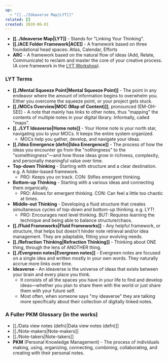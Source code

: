 ```yaml
---
up:
  - "[[../Ideaverse Map|LYT]]"
related: []
created: 2020-06-01
---
```


- **[[../Ideaverse Map|LYT]]** - Stands for "Linking Your Thinking".
- **[[./ACE Folder Framework|ACE]]** - A framework based on three foundational head spaces: Atlas, Calendar, Efforts
- **ARC** - A framework based on the natural flow of ideas (Add, Relate, Communicate) to reclaim and master the core of your creative process. (A core framework in the [LYT Workshop](https://linkingyourthinking.com)).

### LYT Terms
- **[[./Mental Squeeze Point|Mental Squeeze Point]]** - The point in any endeavor where the amount of information begins to overwhelm you. Either you overcome the squeeze point, or your project gets stuck.
- **[[./MOCs Overview|MOC (Map of Content)]]**, pronounced (EM-OH-SEE) - A note that mainly has links to other notes, thus "mapping" the contents of multiple notes in your digital library. Informally, called "maps".
- **[[../LYT Ideaverse|Home note]]** - Your Home note is your north star, navigating you to your MOCs. It keeps the entire system organized.
	- MOCs help you gather, develop, and navigate your ideas.
- **[[./Idea Emergence (defn)|Idea Emergence]]** - The process of how the ideas you encounter go from the "nothingness" to the "somethingness"—and how those ideas grow in richness, complexity, and personally meaningful value over time.
- **Top-down Thinking** - Starting with structure and a clear destination. e.g. A folder-based framework.
	- PRO: Keeps you on track. CON: Stifles emergent thinking.
- **Bottom-up Thinking** - Starting with a various ideas and connecting them organically. 
	- PRO: Allows for emergent thinking. CON: Can feel a little too chaotic at times. 
- **Middle-out Thinking** - Developing a fluid structure that creates simultaneous cycles of top-down and bottom-up thinking. e.g. LYT!
	- PRO: Encourages next level thinking. BUT: Requires learning the technique and being able to balance structure/chaos. 
- **[[./Fluid Frameworks|Fluid Frameworks]]** - Any helpful framework, or structure, that helps but doesn't hinder note retrieval and/or idea management. They are adaptable, fitting your evolving needs.
- **[[./Refraction Thinking|Refraction Thinking]]** - Thinking about ONE thing, through the lens of ANOTHER thing. 
- **[[./Evergreen notes|Evergreen notes]]** - Evergreen notes are focused on a single idea and written mostly in your own words. They naturally accrue more links over time.
- **Ideaverse** - An ideaverse is the universe of ideas that exists between your brain and every place you think. 
	- It consists of all the spaces you have in your life to find and develop ideas—whether you plan to share them with the world or just share them with your future self. 
	- Most often, when someone says "my ideaverse" they are talking more specifically about their collection of digitally linked notes.

### A Fuller PKM Glossary (in the works)
- [[./Data view notes (defn)|Data view notes (defn)]]
- [[./Note-makers|Note-makers]]
- [[./Note-takers|Note-takers]]
- **PKM** (Personal Knowledge Management) - The process of individuals making, using, organizing, connecting, combining, collaborating, and creating with their personal notes.